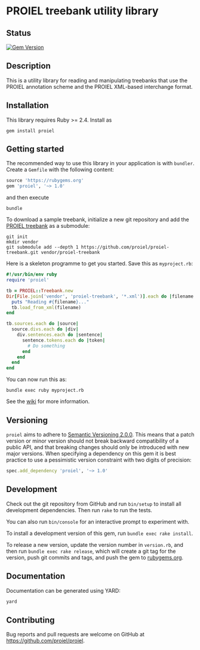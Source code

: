 # PROIEL treebank utility library

## Status

[![Gem Version](https://badge.fury.io/rb/proiel.svg)](http://badge.fury.io/rb/proiel)

## Description

This is a utility library for reading and manipulating treebanks that use the
PROIEL annotation scheme and the PROIEL XML-based interchange format.

## Installation

This library requires Ruby >= 2.4. Install as

```shell
gem install proiel
```

## Getting started

The recommended way to use this library in your application is with `bundler`.
Create a `Gemfile` with the following content:

```ruby
source 'https://rubygems.org'
gem 'proiel', '~> 1.0'
```

and then execute

```shell
bundle
```

To download a sample treebank, initialize a new git repository and add the
[PROIEL treebank](https://proiel.github.io) as a submodule:

```shell
git init
mkdir vendor
git submodule add --depth 1 https://github.com/proiel/proiel-treebank.git vendor/proiel-treebank
```

Here is a skeleton programme to get you started. Save this as `myproject.rb`:

```ruby
#!/usr/bin/env ruby
require 'proiel'

tb = PROIEL::Treebank.new
Dir[File.join('vendor', 'proiel-treebank', '*.xml')].each do |filename|
  puts "Reading #{filename}..."
  tb.load_from_xml(filename)
end

tb.sources.each do |source|
  source.divs.each do |div|
    div.sentences.each do |sentence|
      sentence.tokens.each do |token|
        # Do something
      end
    end
  end
end
```

You can now run this as:

```shell
bundle exec ruby myproject.rb
```

See the [wiki](https://github.com/proiel/proiel/wiki) for more information.

## Versioning

`proiel` aims to adhere to [Semantic Versioning 2.0.0](http://semver.org/spec/v2.0.0.html). This means that a patch version or minor version should not break backward compatibility of a public API, and that breaking changes should only be introduced with new major versions. When specifying a dependency on this gem it is best practice to use a pessimistic version constraint with two digits of precision:

```ruby
spec.add_dependency 'proiel', '~> 1.0'
```

## Development

Check out the git repository from GitHub and run `bin/setup` to install
all development dependencies. Then run `rake` to run the tests.

You can also run `bin/console` for an interactive prompt to experiment with.

To install a development version of this gem, run `bundle exec rake install`.

To release a new version, update the version number in `version.rb`, and then run `bundle exec rake release`, which will create a git tag for the version, push git commits and tags, and push the gem to [rubygems.org](https://rubygems.org).

## Documentation

Documentation can be generated using YARD:

```sh
yard
```

## Contributing

Bug reports and pull requests are welcome on GitHub at https://github.com/proiel/proiel.
